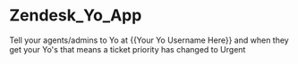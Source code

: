 Zendesk_Yo_App
==============

Tell your agents/admins to Yo at {{Your Yo Username Here}} and when they get your Yo's that means a ticket priority has changed to Urgent
